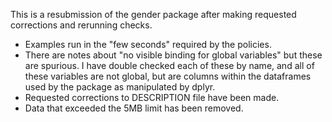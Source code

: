 This is a resubmission of the gender package after making requested corrections
and rerunning checks.

-   Examples run in the "few seconds" required by the policies.
-   There are notes about "no visible binding for global variables" but
    these are spurious. I have double checked each of these by name, and all
    of these variables are not global, but are columns within the dataframes 
    used by the package as manipulated by dplyr.
-   Requested corrections to DESCRIPTION file have been made.
-   Data that exceeded the 5MB limit has been removed.

